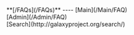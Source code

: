 <div class='linkbox'>
**[/FAQs](/FAQs)**
----
[Main](/Main/FAQ)<br />
[Admin](/Admin/FAQ)<br />
[Search](http://galaxyproject.org/search/)
</div>
